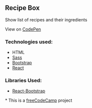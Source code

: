 ## Recipe Box

Show list of recipes and their ingredients

View on [CodePen](http://codepen.io/emiliogozo/pen/QERkzd)

### Technologies used:
- HTML
- [Sass](http://sass-lang.com/)
- [Bootstrap](http://getbootstrap.com/)
- [React](https://facebook.github.io/react/)

### Libraries Used:
- [React-Bootstrap](https://react-bootstrap.github.io)

\* This is a [freeCodeCamp](https://www.freecodecamp.com/emiliogozo) project